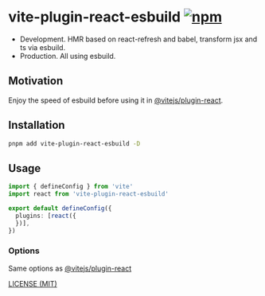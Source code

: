 # vite-plugin-react-esbuild [![npm](https://img.shields.io/npm/v/vite-plugin-react-esbuild.svg)](https://npmjs.com/package/vite-plugin-react-esbuild)

- Development. HMR based on react-refresh and babel, transform jsx and ts via esbuild.
- Production. All using esbuild.

## Motivation

Enjoy the speed of esbuild before using it in [@vitejs/plugin-react](https://www.npmjs.com/package/@vitejs/plugin-react).


## Installation

```bash
pnpm add vite-plugin-react-esbuild -D
```

## Usage

```typescript
import { defineConfig } from 'vite'
import react from 'vite-plugin-react-esbuild'

export default defineConfig({
  plugins: [react({
  })],
})
```


### Options

Same options as [@vitejs/plugin-react](https://www.npmjs.com/package/@vitejs/plugin-react)



[LICENSE (MIT)](/LICENSE)
